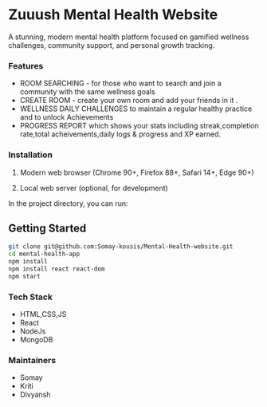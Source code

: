 # Zuuush Mental Health Website

A stunning, modern mental health platform focused on gamified wellness challenges, community support, and personal growth tracking.

### Features

- ROOM SEARCHING - for those who want to search and join a community with the same wellness goals
- CREATE ROOM - create your own room and add your friends in it .
- WELLNESS DAILY CHALLENGES to maintain a regular healthy practice and to unlock Achievements
- PROGRESS REPORT which shows your stats including streak,completion rate,total acheivements,daily logs & progress and XP earned.

### Installation

1. Modern web browser (Chrome 90+, Firefox 88+, Safari 14+, Edge 90+)

2. Local web server (optional, for development)

In the project directory, you can run:

## Getting Started

```bash
git clone git@github.com:Somay-kousis/Mental-Health-website.git
cd mental-health-app
npm install
npm install react react-dom
npm start
```

### Tech Stack

- HTML,CSS,JS
- React
- NodeJs
- MongoDB

### Maintainers

- Somay
- Kriti
- Divyansh
